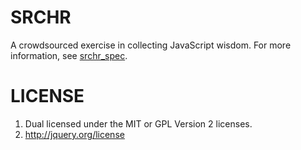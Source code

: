 # SRCHR

A crowdsourced exercise in collecting JavaScript wisdom. For more information, see [srchr_spec].

# LICENSE

1. Dual licensed under the MIT or GPL Version 2 licenses.
2. http://jquery.org/license

[rmurphey_blog]: http://blog.rebeccamurphey.com "Rebecca Murphey's Blog"
[srchr_spec]: http://blog.rebeccamurphey.com/2010/03/15/srchr-crowdsourcing-javascript-wisdom/ "Searcher Spec Blogpost by Rebecca Murphey"